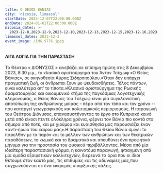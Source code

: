 ```yaml
---
title: Ο ΘΕΙΟΣ ΒΑΝΙΑΣ
city: 'nicosia, limassol'
startDate: 2023-12-07T22:00:00.000Z
endDate: 2024-01-02T22:00:00.000Z
nicosia_dates: >-
  2023-12-8,2023-12-9,2023-12-10,2023-12-13,2023-12-15,2023-12-16,2023-12-17,2023-12-20,2023-12-22,2023-12-23,2023-12-24,2023-12-27,2023-12-28,2023-12-30
limassol_dates: 2023-12-3
event_image: /IMG_9776.jpeg
---
```


#### ΛΙΓΑ ΛΟΓΙΑ ΓΙΑ ΤΗΝ ΠΑΡΑΣΤΑΣΗ

Το Θέατρο «	ΔΙΟΝΥΣΟΣ	» ανεβάζει σε επίσημη πρώτη στις 8 Δεκεμβρίου 2023, 8.30 μ.μ., το κλασικό αριστούργημα του Άντον Τσέχωφ «Ο Θείος Βάνιας», σε σκηνοθεσία Αύρας Σιδηροπούλου.«Όταν δεν υπάρχει πραγματική ζωή, οι άνθρωποι ζουν με ψευδαισθήσεις. Τέλος πάντων, είναι καλύτερα απ’ το τίποτα.»Κλασικό	αριστούργημα	της Ρωσικής	δραματουργίας	και οικουμενικό	κτήμα της παγκόσμιας	λογοτεχνικής κληρονομιάς, ο Θείος Βάνιας του Τσέχωφ είναι μία συγκλονιστική αποτύπωση της ανθρώπινης μοίρας – πέρα από τον τόπο και τον χρόνο -- που καταργεί γεωγραφικούς και πολιτισμικούς περιορισμούς. Η παραγωγή του Θεάτρου Διόνυσος, επανασυστήνοντας το έργο στο Κυπριακό κοινό μετά από είκοσι πέντε ολόκληρα χρόνια, φέρνει τον Βάνια πιο κοντά στο σήμερα από ποτέ, και με χιούμορ και ευαισθησία μας παρουσιάζει έναν «αντι-ήρωα του καιρoύ μας».Η παράσταση του Θείου Βάνια σμίγει το παρελθόν με το παρόν και το μέλλον των ανθρώπων και των θεατρικών παραδόσεων, το κωμικό και το δραματικό και απευθύνει ένα προφητικό μήνυμα για την προστασία του φυσικού περιβάλλοντος. Μέσα από μία ιδιαίτερη παραστασιακή φόρμα, η καινοτόμα παραγωγή, φτιαγμένη από μία ομάδα εξαιρετικών καλλιτεχνών, διερευνά τα όρια που οι ίδιοι θέτουμε στον εαυτό μας, τις επιθυμίες και τις αδυναμίες μας,που συγχωνεύονται σε ένα εκκρεμές υπαρξιακής πάλης.
